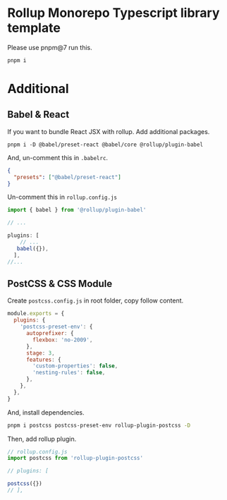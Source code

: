 # Rollup Monorepo Typescript library template

Please use pnpm@7 run this.

```sh
pnpm i
```

# Additional

## Babel & React

If you want to bundle React JSX with rollup. Add additional packages.

```
pnpm i -D @babel/preset-react @babel/core @rollup/plugin-babel
```

And, un-comment this in `.babelrc`.

```json
{
  "presets": ["@babel/preset-react"]
}
```

Un-comment this in `rollup.config.js`

```js
import { babel } from '@rollup/plugin-babel'

// ...

plugins: [
    // ...
   babel({}),
  ],
//...
```

## PostCSS & CSS Module

Create `postcss.config.js` in root folder, copy follow content.

```js
module.exports = {
  plugins: {
    'postcss-preset-env': {
      autoprefixer: {
        flexbox: 'no-2009',
      },
      stage: 3,
      features: {
        'custom-properties': false,
        'nesting-rules': false,
      },
    },
  },
}
```

And, install dependencies.

```bash
pnpm i postcss postcss-preset-env rollup-plugin-postcss -D
```

Then, add rollup plugin.

```js
// rollup.config.js
import postcss from 'rollup-plugin-postcss'

// plugins: [

postcss({})
// ],
```

